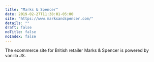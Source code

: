 ```yaml
---
title: "Marks & Spencer"
date: 2019-02-27T11:38:01-05:00
site: "https://www.marksandspencer.com/"
details: ""
draft: false
noTitle: false
noIndex: false
---
```


The ecommerce site for British retailer Marks & Spencer is powered by vanilla JS.